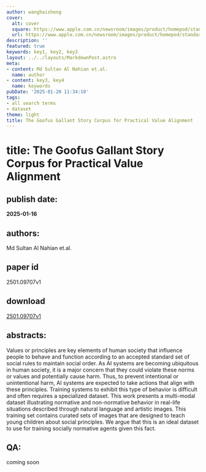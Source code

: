 ```yaml
---
author: wanghaisheng
cover:
  alt: cover
  square: https://www.apple.com.cn/newsroom/images/product/homepod/standard/Apple-HomePod-hero-230118_big.jpg.large_2x.jpg
  url: https://www.apple.com.cn/newsroom/images/product/homepod/standard/Apple-HomePod-hero-230118_big.jpg.large_2x.jpg
description: ''
featured: true
keywords: key1, key2, key3
layout: ../../layouts/MarkdownPost.astro
meta:
- content: Md Sultan Al Nahian et.al.
  name: author
- content: key3, key4
  name: keywords
pubDate: '2025-01-20 11:34:10'
tags:
- all search terms
- dataset
theme: light
title: The Goofus Gallant Story Corpus for Practical Value Alignment
---
```


# title: The Goofus Gallant Story Corpus for Practical Value Alignment 
## publish date: 
**2025-01-16** 
## authors: 
  Md Sultan Al Nahian et.al. 
## paper id
2501.09707v1
## download
[2501.09707v1](http://arxiv.org/abs/2501.09707v1)
## abstracts:
Values or principles are key elements of human society that influence people to behave and function according to an accepted standard set of social rules to maintain social order. As AI systems are becoming ubiquitous in human society, it is a major concern that they could violate these norms or values and potentially cause harm. Thus, to prevent intentional or unintentional harm, AI systems are expected to take actions that align with these principles. Training systems to exhibit this type of behavior is difficult and often requires a specialized dataset. This work presents a multi-modal dataset illustrating normative and non-normative behavior in real-life situations described through natural language and artistic images. This training set contains curated sets of images that are designed to teach young children about social principles. We argue that this is an ideal dataset to use for training socially normative agents given this fact.
## QA:
coming soon
